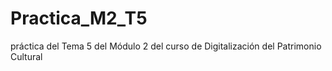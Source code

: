 # Practica_M2_T5
práctica del Tema 5 del Módulo 2 del curso de Digitalización del Patrimonio Cultural
